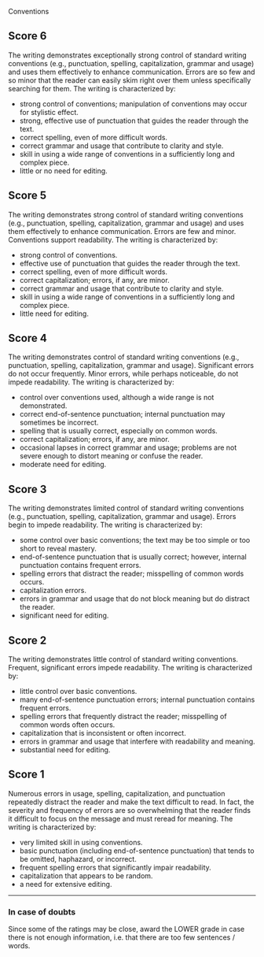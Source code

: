 Conventions

## **Score 6**
The writing demonstrates exceptionally strong control of standard writing conventions (e.g., punctuation, spelling, capitalization, grammar and usage) and uses them effectively to enhance communication. Errors are so few and so minor that the reader can easily skim right over them unless specifically searching for them. The writing is characterized by:
- strong control of conventions; manipulation of conventions may occur for stylistic effect.
- strong, effective use of punctuation that guides the reader through the text.
- correct spelling, even of more difficult words.
- correct grammar and usage that contribute to clarity and style.
- skill in using a wide range of conventions in a sufficiently long and complex piece.
- little or no need for editing.

## **Score 5**
The writing demonstrates strong control of standard writing conventions (e.g., punctuation, spelling, capitalization, grammar and usage) and uses them effectively to enhance communication. Errors are few and minor. Conventions support readability. The writing is characterized by:
- strong control of conventions.
- effective use of punctuation that guides the reader through the text.
- correct spelling, even of more difficult words.
- correct capitalization; errors, if any, are minor.
- correct grammar and usage that contribute to clarity and style.
- skill in using a wide range of conventions in a sufficiently long and complex piece.
- little need for editing.

## **Score 4**
The writing demonstrates control of standard writing conventions (e.g., punctuation, spelling, capitalization, grammar and usage). Significant errors do not occur frequently. Minor errors, while perhaps noticeable, do not impede readability. The writing is characterized by:
- control over conventions used, although a wide range is not demonstrated.
- correct end-of-sentence punctuation; internal punctuation may sometimes be incorrect.
- spelling that is usually correct, especially on common words.
- correct capitalization; errors, if any, are minor.
- occasional lapses in correct grammar and usage; problems are not severe enough to distort meaning or confuse the reader.
- moderate need for editing.

## **Score 3**
The writing demonstrates limited control of standard writing conventions (e.g., punctuation, spelling, capitalization, grammar and usage). Errors begin to impede readability. The writing is characterized by:
- some control over basic conventions; the text may be too simple or too short to reveal mastery.
- end-of-sentence punctuation that is usually correct; however, internal punctuation contains frequent errors.
- spelling errors that distract the reader; misspelling of common words occurs.
- capitalization errors.
- errors in grammar and usage that do not block meaning but do distract the reader.
- significant need for editing.

## **Score 2**
The writing demonstrates little control of standard writing conventions. Frequent, significant errors impede readability. The writing is characterized by:
- little control over basic conventions.
- many end-of-sentence punctuation errors; internal punctuation contains frequent errors.
- spelling errors that frequently distract the reader; misspelling of common words often occurs.
- capitalization that is inconsistent or often incorrect.
- errors in grammar and usage that interfere with readability and meaning.
- substantial need for editing.

## **Score 1**
Numerous errors in usage, spelling, capitalization, and punctuation repeatedly distract the reader and make the text difficult to read. In fact, the severity and frequency of errors are so overwhelming that the reader finds it difficult to focus on the message and must reread for meaning. The writing is characterized by:
- very limited skill in using conventions.
- basic punctuation (including end-of-sentence punctuation) that tends to be omitted, haphazard, or incorrect.
- frequent spelling errors that significantly impair readability.
- capitalization that appears to be random.
- a need for extensive editing.

---

### In case of doubts
Since some of the ratings may be close, award the LOWER grade in case there is not enough information, i.e. that there are too few sentences / words.
